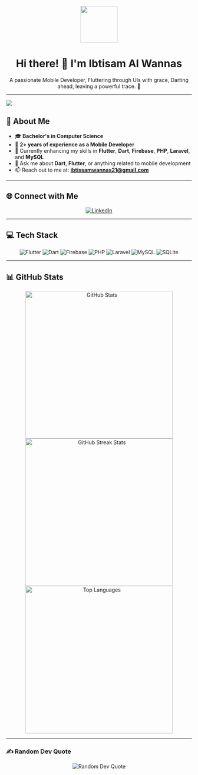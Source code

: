 <div id="header" align="center">
  <img src="https://media.giphy.com/media/M9gbBd9nbDrOTu1Mqx/giphy.gif" width="100"/>
  <h1>Hi there! 👋 I'm Ibtisam Al Wannas</h1>
  <p>A passionate Mobile Developer, Fluttering through UIs with grace, Darting ahead, leaving a powerful trace. 💙</p>
</div>

---

[![](https://visitcount.itsvg.in/api?id=Ibtissamwannas&icon=0&color=0)](https://visitcount.itsvg.in)

## 💫 About Me
- 🎓 **Bachelor's in Computer Science**
- 📱 **2+ years of experience as a Mobile Developer**
- 🌱 Currently enhancing my skills in **Flutter**, **Dart**, **Firebase**, **PHP**, **Laravel**, and **MySQL**
- 💬 Ask me about **Dart**, **Flutter**, or anything related to mobile development
- 📫 Reach out to me at: **ibtissamwannas21@gmail.com**

---

## 🌐 Connect with Me
<div id="socials" align="center">
  <a href="https://www.linkedin.com/in/ibtisam-al-wannas-915284197/" target="_blank">
    <img src="https://img.shields.io/badge/LinkedIn-%230077B5.svg?style=for-the-badge&logo=linkedin&logoColor=white" alt="LinkedIn">
  </a>
</div>

---

## 💻 Tech Stack
<div align="center">
  <img src="https://img.shields.io/badge/Flutter-%2302569B.svg?style=for-the-badge&logo=Flutter&logoColor=white" alt="Flutter"/>
  <img src="https://img.shields.io/badge/Dart-%230175C2.svg?style=for-the-badge&logo=dart&logoColor=white" alt="Dart"/>
  <img src="https://img.shields.io/badge/firebase-%23039BE5.svg?style=for-the-badge&logo=firebase" alt="Firebase"/>
  <img src="https://img.shields.io/badge/php-%23777BB4.svg?style=for-the-badge&logo=php&logoColor=white" alt="PHP"/>
  <img src="https://img.shields.io/badge/laravel-%23FF2D20.svg?style=for-the-badge&logo=laravel&logoColor=white" alt="Laravel"/>
  <img src="https://img.shields.io/badge/mysql-%2300f.svg?style=for-the-badge&logo=mysql&logoColor=white" alt="MySQL"/>
  <img src="https://img.shields.io/badge/sqlite-%2307405e.svg?style=for-the-badge&logo=sqlite&logoColor=white" alt="SQLite"/>
</div>

---

## 📊 GitHub Stats
<div align="center">
  <img src="https://github-readme-stats.vercel.app/api?username=Ibtissamwannas&theme=radical&hide_border=false&include_all_commits=false&count_private=true" alt="GitHub Stats" width="400"/>
  <img src="https://github-readme-streak-stats.herokuapp.com/?user=Ibtissamwannas&theme=radical&hide_border=false" alt="GitHub Streak Stats" width="400"/>
  <img src="https://github-readme-stats.vercel.app/api/top-langs/?username=Ibtissamwannas&theme=radical&hide_border=false&layout=compact" alt="Top Languages" width="400"/>
</div>

---

### ✍️ Random Dev Quote
<div align="center">
  <img src="https://quotes-github-readme.vercel.app/api?type=horizontal&theme=radical" alt="Random Dev Quote"/>
</div>

<!-- Proudly created with GPRM ( https://gprm.itsvg.in ) -->
